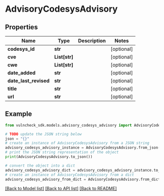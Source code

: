 # AdvisoryCodesysAdvisory


## Properties

Name | Type | Description | Notes
------------ | ------------- | ------------- | -------------
**codesys_id** | **str** |  | [optional] 
**cve** | **List[str]** |  | [optional] 
**cwe** | **List[str]** |  | [optional] 
**date_added** | **str** |  | [optional] 
**date_last_revised** | **str** |  | [optional] 
**title** | **str** |  | [optional] 
**url** | **str** |  | [optional] 

## Example

```python
from vulncheck_sdk.models.advisory_codesys_advisory import AdvisoryCodesysAdvisory

# TODO update the JSON string below
json = "{}"
# create an instance of AdvisoryCodesysAdvisory from a JSON string
advisory_codesys_advisory_instance = AdvisoryCodesysAdvisory.from_json(json)
# print the JSON string representation of the object
print(AdvisoryCodesysAdvisory.to_json())

# convert the object into a dict
advisory_codesys_advisory_dict = advisory_codesys_advisory_instance.to_dict()
# create an instance of AdvisoryCodesysAdvisory from a dict
advisory_codesys_advisory_from_dict = AdvisoryCodesysAdvisory.from_dict(advisory_codesys_advisory_dict)
```
[[Back to Model list]](../README.md#documentation-for-models) [[Back to API list]](../README.md#documentation-for-api-endpoints) [[Back to README]](../README.md)


